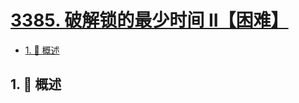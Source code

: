# [3385. 破解锁的最少时间 II【困难】](https://github.com/tnotesjs/TNotes.leetcode/tree/main/notes/3385.%20%E7%A0%B4%E8%A7%A3%E9%94%81%E7%9A%84%E6%9C%80%E5%B0%91%E6%97%B6%E9%97%B4%20II%E3%80%90%E5%9B%B0%E9%9A%BE%E3%80%91)

<!-- region:toc -->

- [1. 📝 概述](#1--概述)

<!-- endregion:toc -->

## 1. 📝 概述
